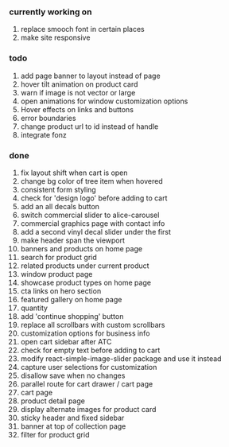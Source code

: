 ### currently working on

1. replace smooch font in certain places
2. make site responsive

### todo

1. add page banner to layout instead of page
2. hover tilt animation on product card
3. warn if image is not vector or large
4. open animations for window customization options
5. Hover effects on links and buttons
6. error boundaries
7. change product url to id instead of handle
8. integrate fonz

### done

1. fix layout shift when cart is open
2. change bg color of tree item when hovered
3. consistent form styling
4. check for 'design logo' before adding to cart
5. add an all decals button
6. switch commercial slider to alice-carousel
7. commercial graphics page with contact info
8. add a second vinyl decal slider under the first
9. make header span the viewport
10. banners and products on home page
11. search for product grid
12. related products under current product
13. window product page
14. showcase product types on home page
15. cta links on hero section
16. featured gallery on home page
17. quantity
18. add 'continue shopping' button
19. replace all scrollbars with custom scrollbars
20. customization options for business info
21. open cart sidebar after ATC
22. check for empty text before adding to cart
23. modify react-simple-image-slider package and use it instead
24. capture user selections for customization
25. disallow save when no changes
26. parallel route for cart drawer / cart page
27. cart page
28. product detail page
29. display alternate images for product card
30. sticky header and fixed sidebar
31. banner at top of collection page
32. filter for product grid
